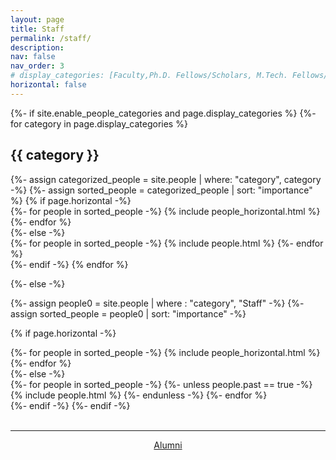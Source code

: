 ```yaml
---
layout: page
title: Staff
permalink: /staff/
description: 
nav: false
nav_order: 3
# display_categories: [Faculty,Ph.D. Fellows/Scholars, M.Tech. Fellows/Scholars, Staff ]
horizontal: false
---
```


<!-- pages/peoples.md -->
<div class="people-non-faculty">
{%- if site.enable_people_categories and page.display_categories %}
  <!-- Display categorized people -->
  {%- for category in page.display_categories %}
  <h2 class="category">{{ category }}</h2>
  {%- assign categorized_people = site.people | where: "category", category -%}
  {%- assign sorted_people = categorized_people | sort: "importance" %}
  <!-- Generate cards for each people -->
  {% if page.horizontal -%}
  <div class="container">
    <div class="row row-cols-1">
    {%- for people in sorted_people -%}
      {% include people_horizontal.html %}  
    {%- endfor %}
    </div>
  </div>
  {%- else -%}
  <div class="grid">
    {%- for people in sorted_people -%}
      {% include people.html %}
    {%- endfor %}
  </div>
  {%- endif -%}
  {% endfor %}

{%- else -%}
<!-- Display people without categories -->
{%- assign people0 = site.people | where : "category", "Staff"  -%}
  {%- assign sorted_people = people0 | sort: "importance" -%}
  <!-- Generate cards for each people -->
  {% if page.horizontal -%}
  <div class="container">
    <div class="row row-cols-2">
    {%- for people in sorted_people -%}
      {% include people_horizontal.html %}
    {%- endfor %}
    </div>
  </div>
  {%- else -%}
  <div class="grid">
    {%- for people in sorted_people -%}
    {%- unless people.past == true -%}
      {% include people.html %}
    {%- endunless -%}
    {%- endfor %}
  </div>
  {%- endif -%}
{%- endif -%}
</div>
<br>
<hr>
<div style="text-align: center;">
<a href="/staff/alumni" class="btn btn-primary btn-lg active" role="button" aria-pressed="true" style="text-align:center">Alumni</a>
</div>